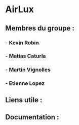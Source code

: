 # AirLux

## Membres du groupe :
### - Kevin Robin
### - Matias Caturla
### - Martin Vignolles
### - Etienne Lopez




## Liens utile : 


## Documentation :
